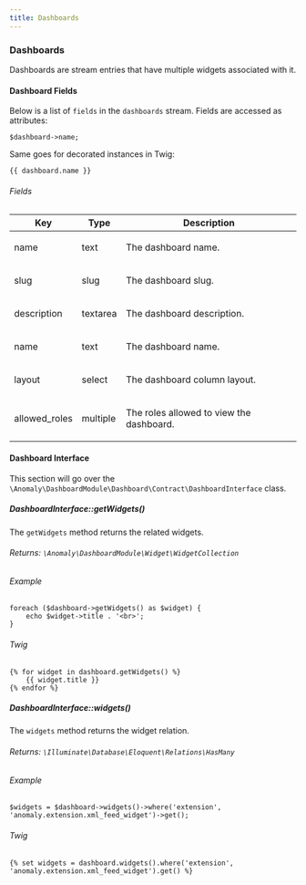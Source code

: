 ```yaml
---
title: Dashboards
---
```


### Dashboards

Dashboards are stream entries that have multiple widgets associated with it.


#### Dashboard Fields

Below is a list of `fields` in the `dashboards` stream. Fields are accessed as attributes:

    $dashboard->name;

Same goes for decorated instances in Twig:

    {{ dashboard.name }}

###### Fields

<table class="table table-bordered table-striped">

<thead>

<tr>

<th>Key</th>

<th>Type</th>

<th>Description</th>

</tr>

</thead>

<tbody>

<tr>

<td>

name

</td>

<td>

text

</td>

<td>

The dashboard name.

</td>

</tr>

<tr>

<td>

slug

</td>

<td>

slug

</td>

<td>

The dashboard slug.

</td>

</tr>

<tr>

<td>

description

</td>

<td>

textarea

</td>

<td>

The dashboard description.

</td>

</tr>

<tr>

<td>

name

</td>

<td>

text

</td>

<td>

The dashboard name.

</td>

</tr>

<tr>

<td>

layout

</td>

<td>

select

</td>

<td>

The dashboard column layout.

</td>

</tr>

<tr>

<td>

allowed_roles

</td>

<td>

multiple

</td>

<td>

The roles allowed to view the dashboard.

</td>

</tr>

</tbody>

</table>


#### Dashboard Interface

This section will go over the `\Anomaly\DashboardModule\Dashboard\Contract\DashboardInterface` class.


##### DashboardInterface::getWidgets()

The `getWidgets` method returns the related widgets.

###### Returns: `\Anomaly\DashboardModule\Widget\WidgetCollection`

###### Example

    foreach ($dashboard->getWidgets() as $widget) {
        echo $widget->title . '<br>';
    }

###### Twig

    {% for widget in dashboard.getWidgets() %}
        {{ widget.title }}
    {% endfor %}


##### DashboardInterface::widgets()

The `widgets` method returns the widget relation.

###### Returns: `\Illuminate\Database\Eloquent\Relations\HasMany`

###### Example

    $widgets = $dashboard->widgets()->where('extension', 'anomaly.extension.xml_feed_widget')->get();

###### Twig

    {% set widgets = dashboard.widgets().where('extension', 'anomaly.extension.xml_feed_widget').get() %}
